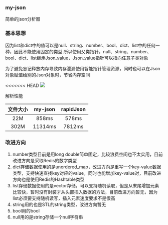 ### my-json

简单的json分析器

### 基本思想

因为list和dict中的值可以是null、string、number、bool、dict、list中的任何一种，因此不能使用固定的类型
所以使用父类指针，null、string、number、bool、dict、list继承Json_value，Json_value指针可以指向任意子类对象

为了避免忘记释放内存导致内存泄漏使用智能指针管理资源，同时也可以在Json对象赋值给别的Json对象时，节省内存空间

<<<<<<< HEAD
![](https://github.com/foregic/my-json/blob/main/images/Json_value%E8%A7%A3%E6%9E%90%E5%99%A8.png)
![]()

解析性能

| 文件大小 | my-json | rapidJson |
| :-:  | :-:  | :-:|
|22M|858ms|578ms|
|302M|11314ms|7812ms|

### 改进方向

1. number类型目前是用long double简单固定，比较浪费空间也不太实用，目前改进方向是采取Redis的数字类型
2. dict存储数据使用的是unordered_map，改进方向是重写一个key-value数据类型，支持快速查找key对应的value，同时也能增加key-value对，目前改进方向也是使用Redis的Hashtable类型
3. list存储数据使用的是vector存储，可以支持随机读取，但是从末尾增加元素比较快，暂时没有封装才从头部插入数据的方法，目前改进方向暂无，因为list必须要支持随机读写，插入元素速度要求不是很高
4. string用的也是STL的string类型，改进方向暂无
5. bool用的bool
6. null用的是string存储一个null字符串

